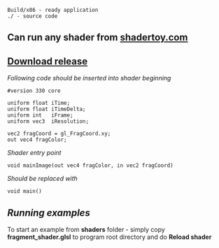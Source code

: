 ```
Build/x86 - ready application
./ - source code
```

Can run any shader from [shadertoy.com](https://shadertoy.com)
------------------------------------


[Download release](https://github.com/bitrate16/DesktopWallpaper/releases)
--------------------------------------------------------------------------


_Following code should be inserted into shader beginning_
```
#version 330 core

uniform float iTime;
uniform float iTimeDelta;
uniform int   iFrame;
uniform vec3  iResolution;

vec2 fragCoord = gl_FragCoord.xy;
out vec4 fragColor;
```

_Shader entry point_
```
void mainImage(out vec4 fragColor, in vec2 fragCoord)
```
_Should be replaced with_
```
void main()
```

_Running examples_
------------------
To start an example from __shaders__ folder - simply copy __fragment_shader.glsl__ to program root directory and do __Reload shader__